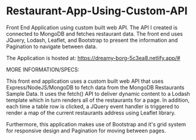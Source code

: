 # Restaurant-App-Using-Custom-API
Front End Application using custom built web API. The API I created is connected to MongoDB and fetches restaurant data. The front end uses JQuery, Lodash, Leaflet, and Bootstrap to present the information and Pagination to navigate between data.

The Application is hosted at: https://dreamy-borg-5c3ea8.netlify.app/#

MORE INFORMATION/SPECS:

This front end application uses a custom built web API that uses Express/NodeJS/MongoDB to fetch data from the MongoDB Restaurants Sample Data. It uses the fetch() API to deliver dynamic content to a Lodash template which in turn renders all of the restaurants for a page. In addition, each time a table row is clicked, a JQuery event handler is triggered to render a map of the current restaurants address using Leaflet library.

Furthermore, this application makes use of Bootstrap and it's grid system for responsive design and Pagination for moving between pages.
